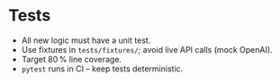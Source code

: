 # Tests

* All new logic must have a unit test.
* Use fixtures in `tests/fixtures/`; avoid live API calls (mock OpenAI).
* Target 80 % line coverage.
* `pytest` runs in CI – keep tests deterministic.